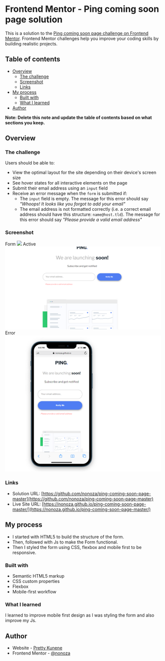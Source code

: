 # Frontend Mentor - Ping coming soon page solution

This is a solution to the [Ping coming soon page challenge on Frontend Mentor](https://www.frontendmentor.io/challenges/ping-single-column-coming-soon-page-5cadd051fec04111f7b848da). Frontend Mentor challenges help you improve your coding skills by building realistic projects. 

## Table of contents

- [Overview](#overview)
  - [The challenge](#the-challenge)
  - [Screenshot](#screenshot)
  - [Links](#links)
- [My process](#my-process)
  - [Built with](#built-with)
  - [What I learned](#what-i-learned)
- [Author](#author)


**Note: Delete this note and update the table of contents based on what sections you keep.**

## Overview

### The challenge

Users should be able to:

- View the optimal layout for the site depending on their device's screen size
- See hover states for all interactive elements on the page
- Submit their email address using an `input` field
- Receive an error message when the `form` is submitted if:
	- The `input` field is empty. The message for this error should say *"Whoops! It looks like you forgot to add your email"*
	- The email address is not formatted correctly (i.e. a correct email address should have this structure: `name@host.tld`). The message for this error should say *"Please provide a valid email address"*

### Screenshot
Form
![](./images/desktop.PNG)
Active
![](./images/active.PNG)
Error
![](./images/mobile.PNG)




### Links

- Solution URL: [https://github.com/nonoza/ping-coming-soon-page-master](https://github.com/nonoza/ping-coming-soon-page-master)
- Live Site URL: [https://nonoza.github.io/ping-coming-soon-page-master/](https://nonoza.github.io/ping-coming-soon-page-master/)

## My process
- I started with HTML5 to build the structure of the form.
- Then, followed with Js to make the Form functional.
- Then I styled the form using CSS, flexbox and mobile first to be responsive.

### Built with

- Semantic HTML5 markup
- CSS custom properties
- Flexbox
- Mobile-first workflow


### What I learned

I learned to improve mobile first design as I was styling the form and also improve my Js.


## Author

- Website - [Pretty Kunene](https://prettynkunene.co.za/)
- Frontend Mentor - [@nonoza](https://www.frontendmentor.io/profile/nonoza)



